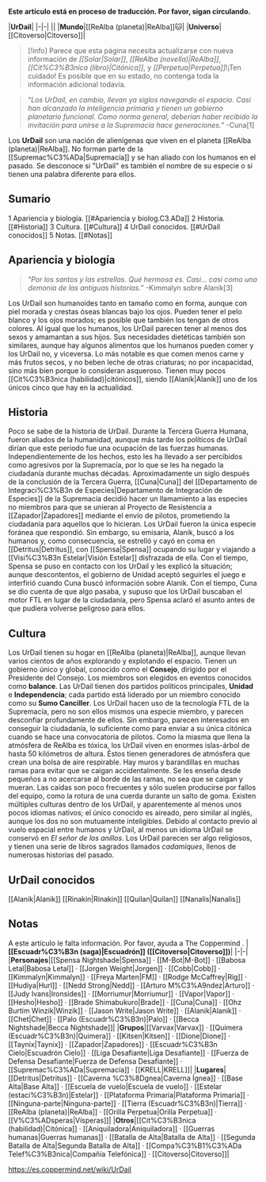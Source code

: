 **Este artículo está en proceso de traducción. Por favor, sigan circulando.**


|**UrDail**|
|-|-|
||
|**Mundo**|[[ReAlba (planeta)\|ReAlba]]🐱︎|
|**Universo**|[[Citoverso\|Citoverso]]|

> [!info] Parece que esta página necesita actualizarse con nueva información de *[[Solar\|Solar]]*, *[[ReAlba (novella)\|ReAlba]]*, *[[Cit%C3%B3nica (libro)\|Citónica]]*, y *[[Perpetua\|Perpetua]]*!¡Ten cuidado! Es posible que en su estado, no contenga toda la información adicional todavía.

>“*Los UrDail, en cambio, llevan ya siglos navegando el espacio. Casi han alcanzado la inteligencia primaria y tienen un gobierno planetario funcional. Como norma general, deberían haber recibido la invitación para unirse a la Supremacía hace generaciones.*”
\-Cuna[1]


Los **UrDail** son una nación de alienígenas que viven en el planeta [[ReAlba (planeta)\|ReAlba]]. No forman parte de la [[Supremac%C3%ADa\|Supremacía]] y se han aliado con los humanos en el pasado. Se desconoce si "UrDail" es también el nombre de su especie o si tienen una palabra diferente para ellos.

## Sumario

1 Apariencia y biología. [[#Apariencia y biolog.C3.ADa]] 
2 Historia. [[#Historia]] 
3 Cultura. [[#Cultura]] 
4 UrDail conocidos. [[#UrDail conocidos]] 
5 Notas. [[#Notas]] 


## Apariencia y biología
>“*Por los santos y las estrellas. Qué hermosa es. Casi... casi como una demonia de las antiguas historias.*”
\-Kimmalyn sobre Alanik[3]


Los UrDail son humanoides tanto en tamaño como en forma, aunque con piel morada y crestas óseas blancas bajo los ojos. Pueden tener el pelo blanco y los ojos morados; es posible que también los tengan de otros colores. Al igual que los humanos, los UrDail parecen tener al menos dos sexos y amamantan a sus hijos. Sus necesidades dietéticas también son similares, aunque hay algunos alimentos que los humanos pueden comer y los UrDail no, y viceversa. Lo más notable es que comen menos carne y más frutos secos, y no beben leche de otras criaturas; no por incapacidad, sino más bien porque lo consideran asqueroso.
Tienen muy pocos [[Cit%C3%B3nica (habilidad)\|citónicos]], siendo [[Alanik\|Alanik]] uno de los únicos cinco que hay en la actualidad.

## Historia
Poco se sabe de la historia de UrDail. Durante la Tercera Guerra Humana, fueron aliados de la humanidad, aunque más tarde los políticos de UrDail dirían que este periodo fue una ocupación de las fuerzas humanas. Independientemente de los hechos, esto les ha llevado a ser percibidos como agresivos por la Supremacía, por lo que se les ha negado la ciudadanía durante muchas décadas.
Aproximadamente un siglo después de la conclusión de la Tercera Guerra, [[Cuna\|Cuna]] del [[Departamento de Integraci%C3%B3n de Especies\|Departamento de Integración de Especies]] de la Supremacía decidió hacer un llamamiento a las especies no miembros para que se unieran al Proyecto de Resistencia a [[Zapador\|Zapadores]] mediante el envío de pilotos, prometiendo la ciudadanía para aquellos que lo hicieran. Los UrDail fueron la única especie foránea que respondió. Sin embargo, su emisaria, Alanik, buscó a los humanos y, como consecuencia, se estrelló y cayó en coma en [[Detritus\|Detritus]], con [[Spensa\|Spensa]] ocupando su lugar y viajando a [[Visi%C3%B3n Estelar\|Visión Estelar]] disfrazada de ella.
Con el tiempo, Spensa se puso en contacto con los UrDail y les explicó la situación; aunque descontentos, el gobierno de Unidad aceptó seguirles el juego e interfirió cuando Cuna buscó información sobre Alanik. Con el tiempo, Cuna se dio cuenta de que algo pasaba, y supuso que los UrDail buscaban el motor FTL en lugar de la ciudadanía, pero Spensa aclaró el asunto antes de que pudiera volverse peligroso para ellos.

## Cultura
Los UrDail tienen su hogar en [[ReAlba (planeta)\|ReAlba]], aunque llevan varios cientos de años explorando y explotando el espacio. Tienen un gobierno único y global, conocido como el **Consejo**, dirigido por el Presidente del Consejo. Los miembros son elegidos en eventos conocidos como **balance**. Las UrDail tienen dos partidos políticos principales, **Unidad** e **Independencia**; cada partido está liderado por un miembro conocido como su **Sumo Canciller**. Los UrDail hacen uso de la tecnología FTL de la Supremacía, pero no son ellos mismos una especie miembro, y parecen desconfiar profundamente de ellos. Sin embargo, parecen interesados en conseguir la ciudadanía, lo suficiente como para enviar a su única citónica cuando se hace una convocatoria de pilotos.
Como la miasma que llena la atmósfera de ReAlba es tóxica, los UrDail viven en enormes islas-árbol de hasta 50 kilómetros de altura. Éstos tienen generadores de atmósfera que crean una bolsa de aire respirable. Hay muros y barandillas en muchas ramas para evitar que se caigan accidentalmente. Se les enseña desde pequeños a no acercarse al borde de las ramas, no sea que se caigan y mueran. Las caídas son poco frecuentes y sólo suelen producirse por fallos del equipo, como la rotura de una cuerda durante un salto de goma.
Existen múltiples culturas dentro de los UrDail, y aparentemente al menos unos pocos idiomas nativos; el único conocido es aireado, pero similar al inglés, aunque los dos no son mutuamente inteligibles. Debido al contacto previo al vuelo espacial entre humanos y UrDail, al menos un idioma UrDail se conservó en *El señor de los anillos*. Los UrDail parecen ser algo religiosos, y tienen una serie de libros sagrados llamados *cadamiques*, llenos de numerosas historias del pasado.

## UrDail conocidos
[[Alanik\|Alanik]]
[[Rinakin\|Rinakin]]
[[Quilan\|Quilan]]
[[Nanalis\|Nanalis]]
## Notas

A este artículo le falta información. Por favor, ayuda a The Coppermind .
|**[[Escuadr%C3%B3n (saga)\|Escuadrón]] ([[Citoverso\|Citoverso]])**|
|-|-|
|**Personajes**|[[Spensa Nightshade\|Spensa]] · [[M-Bot\|M-Bot]] · [[Babosa Letal\|Babosa Letal]] · [[Jorgen Weight\|Jorgen]] · [[Cobb\|Cobb]] · [[Kimmalyn\|Kimmalyn]] · [[Freya Marten\|FM]] · [[Rodge McCaffrey\|Rig]] · [[Hudiya\|Hurl]] · [[Nedd Strong\|Nedd]] · [[Arturo M%C3%A9ndez\|Arturo]] · [[Judy Ivans\|Ironsides]] · [[Morriumur\|Morriumur]] · [[Vapor\|Vapor]] · [[Hesho\|Hesho]] · [[Brade Shimabukuro\|Brade]] · [[Cuna\|Cuna]] · [[Ohz Burtim Winzik\|Winzik]] · [[Jason Write\|Jason Write]] · [[Alanik\|Alanik]] · [[Chet\|Chet]] · [[Palo (Escuadr%C3%B3n)\|Palo]] · [[Becca Nightshade\|Becca Nightshade]]|
|**Grupos**|[[Varvax\|Varvax]] · [[Quimera (Escuadr%C3%B3n)\|Quimera]] · [[Kitsen\|Kitsen]] · [[Dione\|Dione]] · [[Taynix\|Taynix]] · [[Zapador\|Zapadores]] · [[Escuadr%C3%B3n Cielo\|Escuadrón Cielo]] · [[Liga Desafiante\|Liga Desafiante]] · [[Fuerza de Defensa Desafiante\|Fuerza de Defensa Desafiante]] · [[Supremac%C3%ADa\|Supremacía]] · [[KRELL\|KRELL]]|
|**Lugares**|[[Detritus\|Detritus]] · [[Caverna %C3%8Dgnea\|Caverna Ígnea]] · [[Base Alta\|Base Alta]] · [[Escuela de vuelo\|Escuela de vuelo]] · [[Estelar (estaci%C3%B3n)\|Estelar]] · [[Plataforma Primaria\|Plataforma Primaria]] · [[Ninguna-parte\|Ninguna-parte]] · [[Tierra (Escuadr%C3%B3n)\|Tierra]] · [[ReAlba (planeta)\|ReAlba]] · [[Orilla Perpetua\|Orilla Perpetua]] · [[V%C3%ADsperas\|Vísperas]]|
|**Otros**|[[Cit%C3%B3nica (habilidad)\|Citónica]] · [[Aniquiladora\|Aniquiladora]] · [[Guerras humanas\|Guerras humanas]] · [[Batalla de Alta\|Batalla de Alta]] · [[Segunda Batalla de Alta\|Segunda Batalla de Alta]] · [[Compa%C3%B1%C3%ADa Telef%C3%B3nica\|Compañía Telefónica]] · [[Citoverso\|Citoverso]]|



https://es.coppermind.net/wiki/UrDail